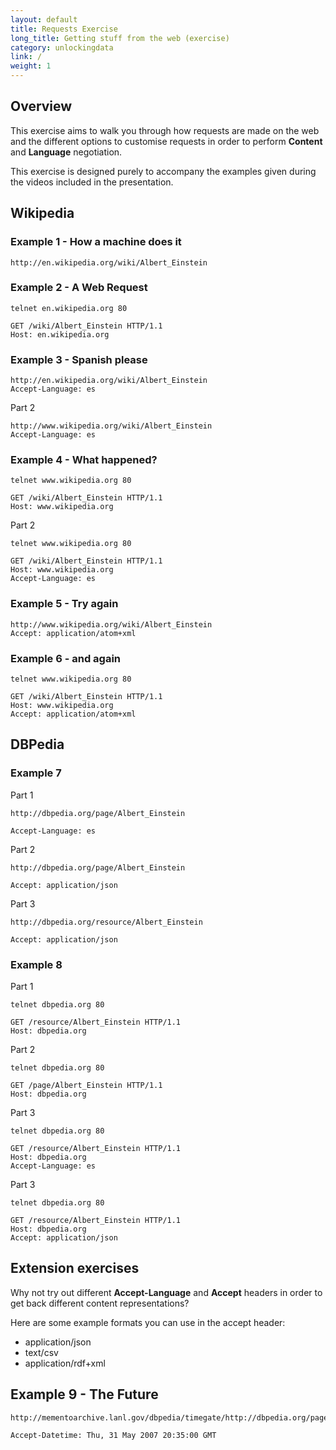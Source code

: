 ```yaml
---
layout: default
title: Requests Exercise
long_title: Getting stuff from the web (exercise)
category: unlockingdata
link: /
weight: 1
---
```


## Overview

This exercise aims to walk you through how requests are made on the web and the different options to customise requests in order to perform <b>Content</b> and <b>Language</b> negotiation. 

This exercise is designed purely to accompany the examples given during the videos included in the presentation.

## Wikipedia

### Example 1 - How a machine does it

<pre><code>http://en.wikipedia.org/wiki/Albert_Einstein</code></pre>

### Example 2 - A Web Request

<pre><code>telnet en.wikipedia.org 80

GET /wiki/Albert_Einstein HTTP/1.1
Host: en.wikipedia.org</code></pre>

### Example 3 - Spanish please

<pre><code>http://en.wikipedia.org/wiki/Albert_Einstein
Accept-Language: es</code></pre>

Part 2

<pre><code>http://www.wikipedia.org/wiki/Albert_Einstein
Accept-Language: es</code></pre>

### Example 4 - What happened?

<pre><code>telnet www.wikipedia.org 80

GET /wiki/Albert_Einstein HTTP/1.1
Host: www.wikipedia.org</code></pre>

Part 2

<pre><code>telnet www.wikipedia.org 80

GET /wiki/Albert_Einstein HTTP/1.1
Host: www.wikipedia.org
Accept-Language: es</code></pre>

### Example 5 - Try again

<pre><code>http://www.wikipedia.org/wiki/Albert_Einstein
Accept: application/atom+xml</code></pre>

### Example 6 - and again

<pre><code>telnet www.wikipedia.org 80

GET /wiki/Albert_Einstein HTTP/1.1
Host: www.wikipedia.org
Accept: application/atom+xml</code></pre>

## DBPedia

### Example 7 

Part 1

<pre><code>http://dbpedia.org/page/Albert_Einstein

Accept-Language: es</code></pre>

Part 2

<pre><code>http://dbpedia.org/page/Albert_Einstein

Accept: application/json</code></pre>

Part 3

<pre><code>http://dbpedia.org/resource/Albert_Einstein

Accept: application/json</code></pre>

### Example 8

Part 1

<pre><code>telnet dbpedia.org 80

GET /resource/Albert_Einstein HTTP/1.1
Host: dbpedia.org</code></pre>

Part 2

<pre><code>telnet dbpedia.org 80

GET /page/Albert_Einstein HTTP/1.1
Host: dbpedia.org</code></pre>

Part 3

<pre><code>telnet dbpedia.org 80

GET /resource/Albert_Einstein HTTP/1.1
Host: dbpedia.org
Accept-Language: es</code></pre>

Part 3

<pre><code>telnet dbpedia.org 80

GET /resource/Albert_Einstein HTTP/1.1
Host: dbpedia.org
Accept: application/json</code></pre>

## Extension exercises

Why not try out different <b>Accept-Language</b> and <b>Accept</b> headers in order to get back different content representations?

Here are some example formats you can use in the accept header:

* application/json
* text/csv
* application/rdf+xml

## Example 9 - The Future

<pre><code>http://mementoarchive.lanl.gov/dbpedia/timegate/http://dbpedia.org/page/Albert_Einstein

Accept-Datetime: Thu, 31 May 2007 20:35:00 GMT</code></pre>
